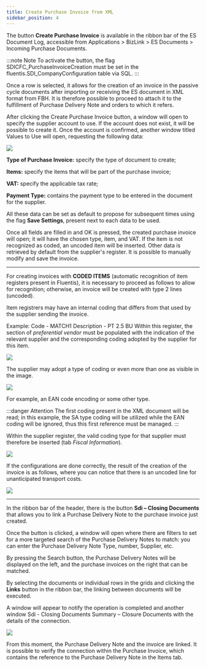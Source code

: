 ```yaml
---
title: Create Purchase Invoice from XML
sidebar_position: 4
---
```


The button **Create Purchase Invoice** is available in the ribbon bar of the ES Document Log, accessible from Applications > BizLink > ES Documents > Incoming Purchase Documents.

:::note Note
To activate the button, the flag SDICFC_PurchaseInvoiceCreation must be set in the fluentis.SDI_CompanyConfiguration table via SQL.
:::

Once a row is selected, it allows for the creation of an invoice in the passive cycle documents after importing or receiving the ES document in XML format from FBH. 
It is therefore possible to proceed to attach it to the fulfillment of Purchase Delivery Note and orders to which it refers.

After clicking the Create Purchase Invoice button, a window will open to specify the supplier account to use. If the account does not exist, it will be possible to create it.
Once the account is confirmed, another window titled Values to Use will open, requesting the following data:

![](/img/it-it/finance-area/e-invoice/purchase-invoice-creation/img1.png)

**Type of Purchase Invoice:** specify the type of document to create;

**Items:** specify the items that will be part of the purchase invoice;

**VAT:** specify the applicable tax rate;

**Payment Type:** contains the payment type to be entered in the document for the supplier.

All these data can be set as default to propose for subsequent times using the flag **Save Settings**, present next to each data to be used.

Once all fields are filled in and OK is pressed, the created purchase invoice will open; it will have the chosen type, item, and VAT. If the item is not recognized as coded, an uncoded item will be inserted. 
Other data is retrieved by default from the supplier's register. It is possible to manually modify and save the invoice.

---

For creating invoices with **CODED ITEMS** (automatic recognition of item registers present in Fluentis), it is necessary to proceed as follows to allow for recognition; otherwise, an invoice will be created with type 2 lines (uncoded).

Item registrers may have an internal coding that differs from that used by the supplier sending the invoice.

Example: Code - MATCH1  Description - PT 2.5 BU
Within this register, the section of *preferential vendor* must be populated with the indication of the relevant supplier and the corresponding coding adopted by the supplier for this item.

![](/img/it-it/finance-area/e-invoice/purchase-invoice-creation/img5.png)

The supplier may adopt a type of coding or even more than one as visible in the image.

![](/img/it-it/finance-area/e-invoice/purchase-invoice-creation/img3.png)

For example, an EAN code encoding or some other type.

:::danger Attention
The first coding present in the XML document will be read; in this example, the SA type coding will be utilized while the EAN coding will be ignored, thus this first reference must be managed.
:::

Within the supplier register, the valid coding type for that supplier must therefore be inserted (tab *Fiscal Information*).

![](/img/it-it/finance-area/e-invoice/purchase-invoice-creation/img6.png)

If the configurations are done correctly, the result of the creation of the invoice is as follows, where you can notice that there is an uncoded line for unanticipated transport costs.

![](/img/it-it/finance-area/e-invoice/purchase-invoice-creation/img4.png)

---

In the ribbon bar of the header, there is the button **Sdi – Closing Documents** that allows you to link a Purchase Delivery Note to the purchase invoice just created. 

Once the button is clicked, a window will open where there are filters to set for a more targeted search of the Purchase Delivery Notes to match: you can enter the Purchase Delivery Note Type, number, Supplier, etc.

By pressing the Search button, the Purchase Delivery Notes will be displayed on the left, and the purchase invoices on the right that can be matched.

By selecting the documents or individual rows in the grids and clicking the **Links** button in the ribbon bar, the linking between documents will be executed.

A window will appear to notify the operation is completed and another window Sdi - Closing Documents Summary – 
Closure Documents with the details of the connection.


![](/img/it-it/finance-area/e-invoice/purchase-invoice-creation/img2.png)

From this moment, the Purchase Delivery Note and the invoice are linked. It is possible to verify the connection within the Purchase Invoice, which contains the reference to the Purchase Delivery Note in the Items tab.